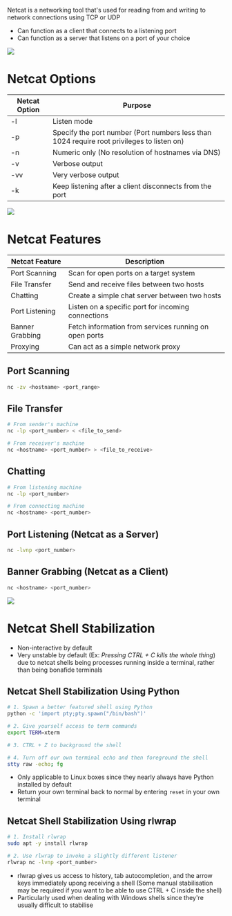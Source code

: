 Netcat is a networking tool that's used for reading from and writing to network connections using TCP or UDP

* Can function as a client that connects to a listening port
* Can function as a server that listens on a port of your choice

![](https://github.com/JonmarCorpuz/SecondBrain/blob/main/Assets/Whitespace.png)

# Netcat Options

| Netcat Option | Purpose |
| --- | --- |
| -l | Listen mode |
| -p | Specify the port number (Port numbers less than 1024 require root privileges to listen on) |
| -n | Numeric only (No resolution of hostnames via DNS) |
| -v | Verbose output |
| -vv | Very verbose output |
| -k | Keep listening after a client disconnects from the port |

![](https://github.com/JonmarCorpuz/SecondBrain/blob/main/Assets/Whitespace.png)

# Netcat Features

| Netcat Feature | Description | 
| --- | --- |
| Port Scanning | Scan for open ports on a target system |
| File Transfer | Send and receive files between two hosts |
| Chatting | Create a simple chat server between two hosts |
| Port Listening | Listen on a specific port for incoming connections |
| Banner Grabbing | Fetch information from services running on open ports |
| Proxying | Can act as a simple network proxy |

## Port Scanning 

```Bash
nc -zv <hostname> <port_range>
```

## File Transfer 

```Bash
# From sender's machine
nc -lp <port_number> < <file_to_send>

# From receiver's machine
nc <hostname> <port_number> > <file_to_receive> 
```

## Chatting

```Bash
# From listening machine
nc -lp <port_number>

# From connecting machine
nc <hostname> <port_number>
```

## Port Listening (Netcat as a Server)

```Bash
nc -lvnp <port_number>
```

## Banner Grabbing (Netcat as a Client)

```Bash
nc <hostname> <port_number>
```

![](https://github.com/JonmarCorpuz/SecondBrain/blob/main/Assets/Whitespace.png)

# Netcat Shell Stabilization

* Non-interactive by default
* Very unstable by default (Ex: *Pressing CTRL + C kills the whole thing*) due to netcat shells being processes running inside a terminal, rather than being bonafide terminals 

## Netcat Shell Stabilization Using Python

```Bash
# 1. Spawn a better featured shell using Python
python -c 'import pty;pty.spawn("/bin/bash")'

# 2. Give yourself access to term commands
export TERM=xterm

# 3. CTRL + Z to background the shell

# 4. Turn off our own terminal echo and then foreground the shell
stty raw -echo; fg
```

* Only applicable to Linux boxes since they nearly always have Python installed by default
* Return your own terminal back to normal by entering `reset` in your own terminal

## Netcat Shell Stabilization Using rlwrap

```Bash
# 1. Install rlwrap
sudo apt -y install rlwrap

# 2. Use rlwrap to invoke a slightly different listener
rlwrap nc -lvnp <port_number>
```

* rlwrap gives us access to history, tab autocompletion, and the arrow keys immediately upong receiving a shell (Some manual stabilisation may be required if you want to be able to use CTRL + C inside the shell)
* Particularly used when dealing with Windows shells since they're usually difficult to stabilise
